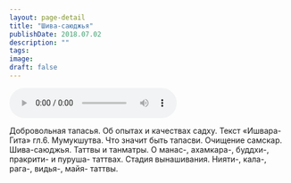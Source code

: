 ```yaml
---
layout: page-detail
title: "Шива-саюджья"
publishDate: 2018.07.02
description: ""
tags:
image:
draft: false
---
```


<audio title="2018.07.02 - Шива-саюджья.mp3" src="https://filer-api.advayta.org/v1.0/public/files/75358" controls=""></audio>

 Добровольная тапасья. Об опытах и качествах садху. Текст «Ишвара-Гита» гл.6\. Мумукшутва. Что значит быть тапасви. Очищение самскар. Шива-саюджья. Таттвы и танматры. О манас-, ахамкара-, буддхи-, пракрити- и пуруша- таттвах. Стадия вынашивания. Нияти-, кала-, рага-, видья-, майя- таттвы. 

  
